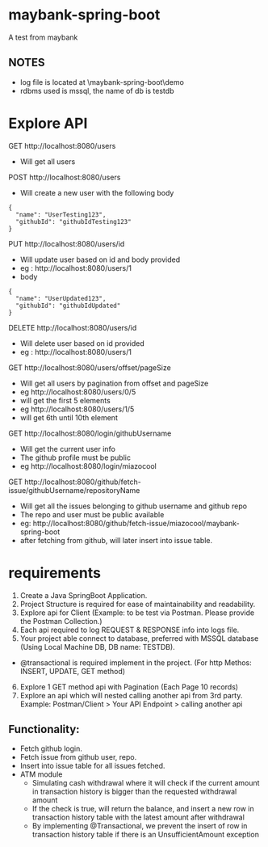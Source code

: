 # maybank-spring-boot
A test from maybank

## NOTES
- log file is located at \maybank-spring-boot\demo
- rdbms used is mssql, the name of db is testdb

# Explore API
GET http://localhost:8080/users
- Will get all users 

POST http://localhost:8080/users
- Will create a new user with the following body
```
{
  "name": "UserTesting123",
  "githubId": "githubIdTesting123"
}
```

PUT http://localhost:8080/users/id
- Will update user based on id and body provided
- eg : http://localhost:8080/users/1
- body
```
{
  "name": "UserUpdated123",
  "githubId": "githubIdUpdated"
}
```
DELETE http://localhost:8080/users/id
- Will delete user based on id provided
- eg : http://localhost:8080/users/1

GET http://localhost:8080/users/offset/pageSize
- Will get all users by pagination from offset and pageSize
- eg http://localhost:8080/users/0/5
- will get the first 5 elements
- eg http://localhost:8080/users/1/5
- will get 6th until 10th element

GET http://localhost:8080/login/githubUsername
- Will get the current user info
- The github profile must be public
- eg http://localhost:8080/login/miazocool

GET http://localhost:8080/github/fetch-issue/githubUsername/repositoryName
- Will get all the issues belonging to github username and github repo
- The repo and user must be public available
- eg: http://localhost:8080/github/fetch-issue/miazocool/maybank-spring-boot
- after fetching from github, will later insert into issue table.


# requirements 
1. Create a Java SpringBoot Application.
2. Project Structure is required for ease of maintainability and readability.
3. Explore api for Client (Example: to be test via Postman. Please provide the Postman Collection.)
4. Each api required to log REQUEST & RESPONSE info into logs file.
5. Your project able connect to database, preferred with MSSQL database (Using Local Machine DB, DB name: TESTDB).
- @transactional is required implement in the project. (For http Methos: INSERT, UPDATE, GET method)
6. Explore 1 GET method api with Pagination (Each Page 10 records)
7. Explore an api which will nested calling another api from 3rd party.
Example: Postman/Client > Your API Endpoint > calling another api

## Functionality:
- Fetch github login.
- Fetch issue from github user, repo.
- Insert into issue table for all issues fetched.
- ATM module
  - Simulating cash withdrawal where it will check if the current amount in transaction history is bigger than the requested withdrawal amount
  - If the check is true, will return the balance, and insert a new row in transaction history table with the latest amount after withdrawal
  - By implementing @Transactional, we prevent the insert of row in transaction history table if there is an UnsufficientAmount exception
